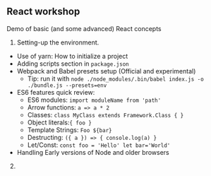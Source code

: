 ## React workshop
Demo of basic (and some advanced) React concepts 

1. Setting-up the environment.
- Use of yarn: How to initialize a project
- Adding scripts section in `package.json`
- Webpack and Babel presets setup (Official and experimental)
  * Tip: run it with `node ./node_modules/.bin/babel index.js -o ./bundle.js --presets=env`
- ES6 features quick review:
  * ES6 modules: `import moduleName from 'path'`
  * Arrow functions: `a => a * 2`
  * Classes: `class MyClass extends Framework.Class { }`
  * Object literals:`{ foo }`
  * Template Strings: `Foo ${bar}`
  * Destructing: `({ a }) => { console.log(a) }`
  * Let/Const: `const foo = 'Hello' let bar='World'`
- Handling Early versions of Node and older browsers

2. 

